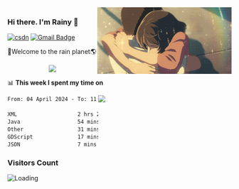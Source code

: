 <img  align='right' height="150" src="https://github.com/LikeRainDay/LikeRainDay/blob/master/pic/img_rain_1.gif?raw=true">



### Hi there. I'm Rainy :lemon:

[![csdn](https://img.shields.io/badge/-csdn-c14438?style=flat-square&logo=c&logoColor=white)](https://blog.csdn.net/qq_15807167)
[![Gmail Badge](https://img.shields.io/badge/-gmail-c14438?style=flat-square&logo=Gmail&logoColor=white&link=mailto:houshuai0816@gmail.com)](mailto:houshuai0816@gmail.com)

🚀Welcome to the rain planet🌎

<center>
<img align='center'  src="https://source.unsplash.com/user/rainyhehe/likes">
</center>

📊 **This week I spent my time on**

<img align='right'   width="300" src="https://github-readme-stats.vercel.app/api?username=LikeRainDay&show_icons=true&title_color=fff&icon_color=79ff97&text_color=9f9f9f&bg_color=151515&count_private=true">

<!--START_SECTION:waka-->

```txt
From: 04 April 2024 - To: 11 April 2024

XML                   2 hrs 22 mins   █████████████░░░░░░░░░░░░   51.67 %
Java                  54 mins         █████░░░░░░░░░░░░░░░░░░░░   19.95 %
Other                 31 mins         ███░░░░░░░░░░░░░░░░░░░░░░   11.55 %
GDScript              17 mins         █▓░░░░░░░░░░░░░░░░░░░░░░░   06.34 %
JSON                  7 mins          ▓░░░░░░░░░░░░░░░░░░░░░░░░   02.59 %
```

<!--END_SECTION:waka-->

### Visitors Count
<img align="left" src = "https://profile-counter.glitch.me/LikeRainDay/count.svg" alt ="Loading">
